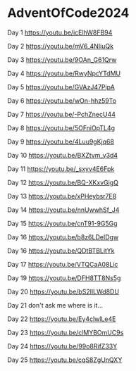 # AdventOfCode2024

Day 1 https://youtu.be/icElhW8FB94

Day 2 https://youtu.be/mV6_4NIiuQk

Day 3 https://youtu.be/9OAn_G61Qrw

Day 4 https://youtu.be/RwyNpcYTdMU

Day 5 https://youtu.be/GVAzJ47PipA

Day 6 https://youtu.be/wOn-hhz59To

Day 7 https://youtu.be/-PchZnecU44

Day 8 https://youtu.be/5OFniOpTL4g

Day 9 https://youtu.be/4Luu9gKjq68

Day 10 https://youtu.be/BXZtvm_y3d4

Day 11 https://youtu.be/_sxyv4E6Fpk

Day 12 https://youtu.be/BQ-XKxvGigQ

Day 13 https://youtu.be/xPHeybsr7E8

Day 14 https://youtu.be/nnUwwhSf_J4

Day 15 https://youtu.be/cnT91-9G5Gg

Day 16 https://youtu.be/b8z6LDeIDgw

Day 16 https://youtu.be/QDtBTBLitYk

Day 17 https://youtu.be/VTQCaA08Lic

Day 19 https://youtu.be/DFH8TT8Ns5g

Day 20 https://youtu.be/bS2IlLWd8DU

Day 21 don't ask me where is it... 

Day 22 https://youtu.be/Ey4clwlLe4E

Day 23 https://youtu.be/clMYBOmUC9s

Day 24 https://youtu.be/99o8RifZ33Y

Day 25 https://youtu.be/cqS8ZgUnQXY
